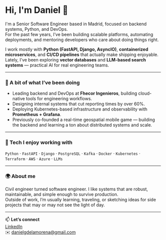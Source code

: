 # Hi, I'm Daniel 👋

I'm a Senior Software Engineer based in Madrid, focused on backend systems, Python, and DevOps.  
For the past few years, I’ve been building scalable platforms, automating deployments, and mentoring developers who care about doing things right.

I work mostly with **Python (FastAPI, Django, AsyncIO)**, **containerized microservices**, and **CI/CD pipelines** that actually make shipping enjoyable.  
Lately, I’ve been exploring **vector databases** and **LLM-based search systems** — practical AI for real engineering teams.

---

### 🚀 A bit of what I’ve been doing
- Leading backend and DevOps at **Fhecor Ingenieros**, building cloud-native tools for engineering workflows.  
- Designing internal systems that cut reporting times by over 60%.  
- Deploying Kubernetes-based infrastructure and observability with **Prometheus + Grafana**.  
- Previously co-founded a real-time geospatial mobile game — building the backend and learning a ton about distributed systems and scale.

---

### 🧩 Tech I enjoy working with
`Python` · `FastAPI` · `Django` · `PostgreSQL` · `Kafka` · `Docker` · `Kubernetes` · `Terraform` · `AWS` · `Azure` · `LLMs`

---

### 🌍 About me
Civil engineer turned software engineer. I like systems that are robust, maintainable, and simple enough to survive production.  
Outside of work, I’m usually learning, traveling, or sketching ideas for side projects that may or may not see the light of day.

---

📫 **Let’s connect**  
[LinkedIn](https://www.linkedin.com/in/daniel-gonzalez-de-la-morena)  
✉️ [danielgdelamorena@gmail.com](mailto:danielgdelamorena@gmail.com)
